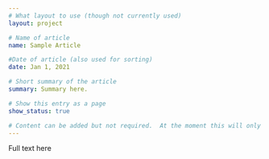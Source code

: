 ```yaml
---
# What layout to use (though not currently used)
layout: project

# Name of article
name: Sample Article

#Date of article (also used for sorting)
date: Jan 1, 2021

# Short summary of the article
summary: Summary here.

# Show this entry as a page
show_status: true

# Content can be added but not required.  At the moment this will only show on the home page area.
---
```

Full text here